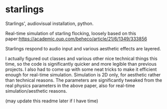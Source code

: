 # starlings

Starlings', audiovisual installation, python.

Real-time simulation of starling flocking, loosely based on this paper:https://academic.oup.com/beheco/article/21/6/1349/333856

Starlings respond to audio input and various aesthetic effects are layered.

I actually figured out classes and various other nice technical things this time, so the code is significantly quicker and more legible than previous projects. I also had to come up with some neat tricks to make it efficient enough for real-time simulation. Simulation is 2D only, for aesthetic rather than technical reasons. The parameters are significantly tweaked from the real physics parameters in the above paper, also for real-time simulation/aesthetic reasons.

(may update this readme later if I have time)
